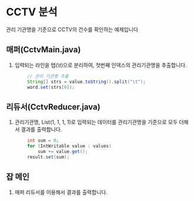 # CCTV 분석 
관리 기관명을 기준으로 CCTV의 건수를 확인하는 예제입니다 

## 매퍼(CctvMain.java)
1. 입력되는 라인을 탭(\t)으로 분리하여, 첫번째 인덱스의 관리기관명을 추출합니다. 

```java
		// 관리 기관명 추출
		String[] strs = value.toString().split("\t");
		word.set(strs[0]);
```

## 리듀서(CctvReducer.java)
1. 관리기관명, List(1, 1, 1, 1)로 입력되는 데이터를 관리기관명을 기준으로 모두 더해서 결과를 출력합니다. 

```java
		int sum = 0;
		for (IntWritable value : values)
			sum += value.get();
		result.set(sum);

```

## 잡 메인 
1. 매퍼 리듀서를 이용해서 결과를 출력합니다. 